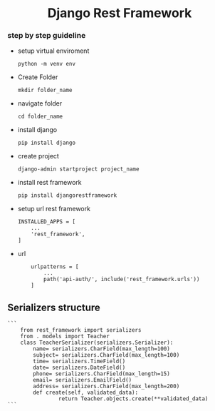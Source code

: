## <h1 align="center">Django Rest Framework</h1>

### step by step guideline

- setup virtual enviroment

  ```
  python -m venv env
  ```

- Create Folder

  ```
  mkdir folder_name
  ```

- navigate folder

  ```
  cd folder_name
  ```

- install django

  ```
  pip install django
  ```

- create project

  ```
  django-admin startproject project_name
  ```

- install rest framework

  ```
  pip install djangorestframework
  ```

- setup url rest framework

  ```
  INSTALLED_APPS = [
      ...
      'rest_framework',
  ]
  ```

- url

  ```
      urlpatterns = [
          ...
          path('api-auth/', include('rest_framework.urls'))
      ]
  ```

## Serializers structure

    ```
        from rest_framework import serializers
        from . models import Teacher
        class TeacherSerializer(serializers.Serializer):
            name= serializers.CharField(max_length=100)
            subject= serializers.CharField(max_length=100)
            time= serializers.TimeField()
            date= serializers.DateField()
            phone= serializers.CharField(max_length=15)
            email= serializers.EmailField()
            address= serializers.CharField(max_length=200)
            def create(self, validated_data):
                    return Teacher.objects.create(**validated_data)
    ```
